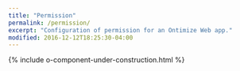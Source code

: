 ```yaml
---
title: "Permission"
permalink: /permission/
excerpt: "Configuration of permission for an Ontimize Web app."
modified: 2016-12-12T18:25:30-04:00
---
```



{% include o-component-under-construction.html %}


